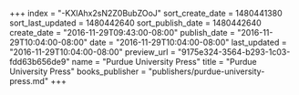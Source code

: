 +++
index = "-KXlAhx2sN2Z0BubZOoJ"
sort_create_date = 1480441380
sort_last_updated = 1480442640
sort_publish_date = 1480442640
create_date = "2016-11-29T09:43:00-08:00"
publish_date = "2016-11-29T10:04:00-08:00"
date = "2016-11-29T10:04:00-08:00"
last_updated = "2016-11-29T10:04:00-08:00"
preview_url = "9175e324-3564-b293-1c03-fdd63b656de9"
name = "Purdue University Press"
title = "Purdue University Press"
books_publisher = "publishers/purdue-university-press.md"
+++
